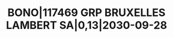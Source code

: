 ---
layout: asset
title: BONO|117469 GRP BRUXELLES LAMBERT SA|0,13|2030-09-28
isin: BE0002767482
---